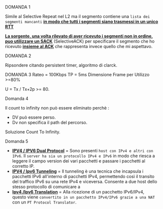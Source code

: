 DOMANDA 1

Simile al Selective Repeat nel L2 ma il segmento contiene una `lista dei segmenti mancanti` <b><u>in modo che tutti i segmenti siano trasmessi in un unico RTT</u></b>

<b><u>La sorgente, una volta rilevato di aver ricevuto i segmenti non in ordine, puo utilizzare un SACK</u></b> (SelectiveACK) per specificare il segmento che ho ricevuto <b><u>insieme al ACK</u></b> che rappresenta invece quello che mi aspettavo.

DOMANDA 2

 Ripsondere citando persistent timer, algoritmo di clarck. 

DOMANDA 3
Rateo = 100Kbps
TP = 5ms 
Dimensione Frame per Utilizzo  >=80%

U = Tx / Tx+2p >= 80. 

Domanda 4 

Il count to infinity non può essere eliminato perchè : 
- DV può essere perso. 
- Dv non specifica il path del percorso. 

Soluzione Count To Infinity. 

Domanda 5 
- <b><u>IPV4 / IPV6  Dual Protocol</u></b> = Sono presenti `host con IPv4 e altri con IPv6`. Il `server ha sia un protocollo IPv4 e IPv6`  in modo che riesca a leggere il campo version dei vari pacchetti e passare i pacchetti al corretto IP. 
- <b><u>IPV4 / Ipv6 Tunneling</u></b> = Il tunneling è una tecnica che incapsula i pacchetti IPv6 all'interno di pacchetti IPv4, permettendo così il transito del traffico IPv6 su una rete IPv4 e viceversa. Consente a due host dello stesso protocollo di comunicare a
- <b><u>Ipv4 /Ipv6 Translation</u></b> = Alla ricezione di un pacchetto IPv6/IPv4, questo viene `convertito in un pacchetto IPv4/IPv6 grazie a una NAT` con un `PT Protocol Translator`. 

